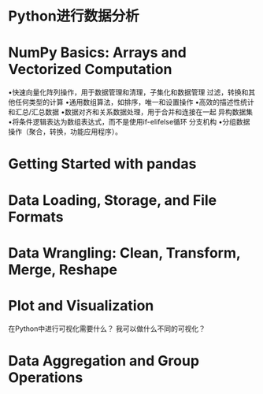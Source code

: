 
# Python进行数据分析

# NumPy Basics: Arrays and Vectorized Computation
•快速向量化阵列操作，用于数据管理和清理，子集化和数据管理
过滤，转换和其他任何类型的计算
•通用数组算法，如排序，唯一和设置操作
•高效的描述性统计和汇总/汇总数据
•数据对齐和关系数据处理，用于合并和连接在一起
异构数据集
•将条件逻辑表达为数组表达式，而不是使用if-elifelse循环
分支机构
•分组数据操作（聚合，转换，功能应用程序）。

# Getting Started with pandas 

# Data Loading, Storage, and File Formats

# Data Wrangling: Clean, Transform, Merge, Reshape

# Plot and Visualization

在Python中进行可视化需要什么？
我可以做什么不同的可视化？

# Data Aggregation and Group Operations

